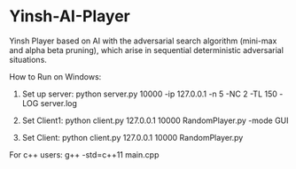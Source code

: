 # Yinsh-AI-Player
Yinsh Player based on AI with the adversarial search algorithm (mini-max and alpha beta pruning), which arise in sequential deterministic adversarial situations.

How to Run on Windows:
1. Set up server:
python server.py 10000 -ip 127.0.0.1 -n 5 -NC 2 -TL 150 -LOG server.log

2. Set Client1:
python client.py 127.0.0.1 10000 RandomPlayer.py -mode GUI

3. Set Client:
python client.py 127.0.0.1 10000 RandomPlayer.py

For c++ users:
g++ -std=c++11 main.cpp
